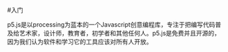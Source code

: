 #入门

p5.js是以processing为蓝本的一个Javascript创意编程库，专注于把编写代码普及给艺术家，设计师，教育者，初学者和其他任何人。p5.js是免费并且开源的，因为我们认为软件和学习它的工具应该对所有人开放。

